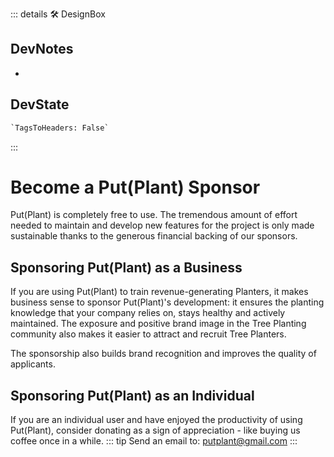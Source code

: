::: details 🛠 <dev>DesignBox</dev>

## DevNotes

-

## DevState

```py
`TagsToHeaders: False`
```

:::

# Become a Put(Plant) Sponsor

<eco>Put(Plant)</eco> is completely free to use. The tremendous amount of effort needed to maintain and develop new features for the project is only made sustainable thanks to the generous financial backing of our sponsors.

## Sponsoring <eco>Put(Plant)</eco> as a Business

If you are using <eco>Put(Plant)</eco> to train revenue-generating Planters, it makes business sense to sponsor <eco>Put(Plant)</eco>'s development: it ensures the planting knowledge that your company relies on, stays healthy and actively maintained. The exposure and positive brand image in the Tree Planting community also makes it easier to attract and recruit Tree Planters.

The sponsorship also builds brand recognition and improves the quality of applicants.

## Sponsoring <eco>Put(Plant)</eco> as an Individual

If you are an individual user and have enjoyed the productivity of using <eco>Put(Plant)</eco>, consider donating as a sign of appreciation - like buying us coffee once in a while.
::: tip Send an email to:
<putplant@gmail.com>
:::
